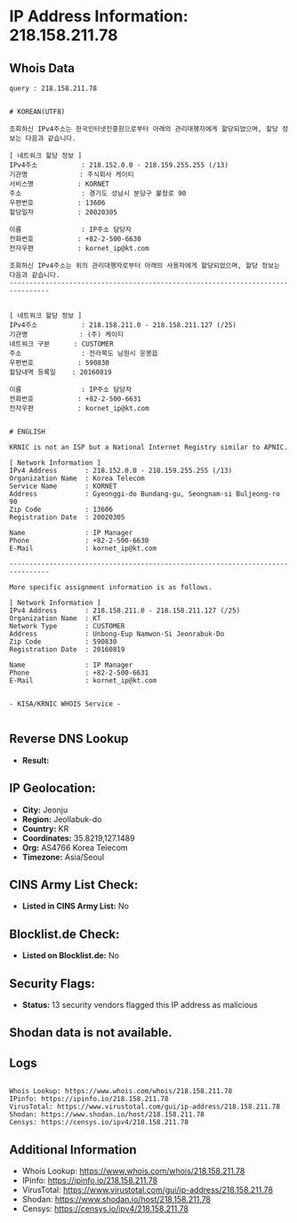 # IP Address Information: 218.158.211.78

## Whois Data
```
query : 218.158.211.78


# KOREAN(UTF8)

조회하신 IPv4주소는 한국인터넷진흥원으로부터 아래의 관리대행자에게 할당되었으며, 할당 정보는 다음과 같습니다.

[ 네트워크 할당 정보 ]
IPv4주소           : 218.152.0.0 - 218.159.255.255 (/13)
기관명             : 주식회사 케이티
서비스명           : KORNET
주소               : 경기도 성남시 분당구 불정로 90
우편번호           : 13606
할당일자           : 20020305

이름               : IP주소 담당자
전화번호           : +82-2-500-6630
전자우편           : kornet_ip@kt.com

조회하신 IPv4주소는 위의 관리대행자로부터 아래의 사용자에게 할당되었으며, 할당 정보는 다음과 같습니다.
--------------------------------------------------------------------------------


[ 네트워크 할당 정보 ]
IPv4주소           : 218.158.211.0 - 218.158.211.127 (/25)
기관명             : (주) 케이티
네트워크 구분      : CUSTOMER
주소               : 전라북도 남원시 운봉읍
우편번호           : 590830
할당내역 등록일    : 20160819

이름               : IP주소 담당자
전화번호           : +82-2-500-6631
전자우편           : kornet_ip@kt.com


# ENGLISH

KRNIC is not an ISP but a National Internet Registry similar to APNIC.

[ Network Information ]
IPv4 Address       : 218.152.0.0 - 218.159.255.255 (/13)
Organization Name  : Korea Telecom
Service Name       : KORNET
Address            : Gyeonggi-do Bundang-gu, Seongnam-si Buljeong-ro 90
Zip Code           : 13606
Registration Date  : 20020305

Name               : IP Manager
Phone              : +82-2-500-6630
E-Mail             : kornet_ip@kt.com

--------------------------------------------------------------------------------

More specific assignment information is as follows.

[ Network Information ]
IPv4 Address       : 218.158.211.0 - 218.158.211.127 (/25)
Organization Name  : KT
Network Type       : CUSTOMER
Address            : Unbong-Eup Namwon-Si Jeonrabuk-Do
Zip Code           : 590830
Registration Date  : 20160819

Name               : IP Manager
Phone              : +82-2-500-6631
E-Mail             : kornet_ip@kt.com


- KISA/KRNIC WHOIS Service -


```
## Reverse DNS Lookup
- **Result:** 

## IP Geolocation:
- **City:** Jeonju
- **Region:** Jeollabuk-do
- **Country:** KR
- **Coordinates:** 35.8219,127.1489
- **Org:** AS4766 Korea Telecom
- **Timezone:** Asia/Seoul

## CINS Army List Check:
- **Listed in CINS Army List:** 
No

## Blocklist.de Check:
- **Listed on Blocklist.de:** 
No

## Security Flags:
- **Status:** 13 security vendors flagged this IP address as malicious

## Shodan data is not available.

## Logs
```

Whois Lookup: https://www.whois.com/whois/218.158.211.78
IPinfo: https://ipinfo.io/218.158.211.78
VirusTotal: https://www.virustotal.com/gui/ip-address/218.158.211.78
Shodan: https://www.shodan.io/host/218.158.211.78
Censys: https://censys.io/ipv4/218.158.211.78

```
## Additional Information
- Whois Lookup: https://www.whois.com/whois/218.158.211.78
- IPinfo: https://ipinfo.io/218.158.211.78
- VirusTotal: https://www.virustotal.com/gui/ip-address/218.158.211.78
- Shodan: https://www.shodan.io/host/218.158.211.78
- Censys: https://censys.io/ipv4/218.158.211.78

